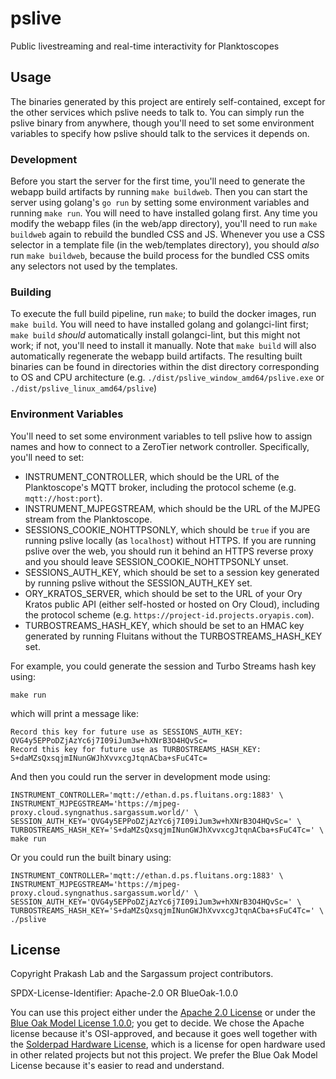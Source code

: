 # pslive

Public livestreaming and real-time interactivity for Planktoscopes

## Usage

The binaries generated by this project are entirely self-contained, except for the other services which pslive needs to talk to. You can simply run the pslive binary from anywhere, though you'll need to set some environment variables to specify how pslive should talk to the services it depends on.

### Development

Before you start the server for the first time, you'll need to generate the webapp build artifacts by running `make buildweb`. Then you can start the server using golang's `go run` by setting some environment variables and running `make run`. You will need to have installed golang first. Any time you modify the webapp files (in the web/app directory), you'll need to run `make buildweb` again to rebuild the bundled CSS and JS. Whenever you use a CSS selector in a template file (in the web/templates directory), you should *also* run `make buildweb`, because the build process for the bundled CSS omits any selectors not used by the templates.

### Building

To execute the full build pipeline, run `make`; to build the docker images, run `make build`. You will need to have installed golang and golangci-lint first; `make build` *should* automatically install golangci-lint, but this might not work; if not, you'll need to install it manually. Note that `make build` will also automatically regenerate the webapp build artifacts. The resulting built binaries can be found in directories within the dist directory corresponding to OS and CPU architecture (e.g. `./dist/pslive_window_amd64/pslive.exe` or `./dist/pslive_linux_amd64/pslive`)

### Environment Variables

You'll need to set some environment variables to tell pslive how to assign names and how to connect to a ZeroTier network controller. Specifically, you'll need to set:

- INSTRUMENT_CONTROLLER, which should be the URL of the Planktoscope's MQTT broker, including the protocol scheme (e.g. `mqtt://host:port`).
- INSTRUMENT_MJPEGSTREAM, which should be the URL of the MJPEG stream from the Planktoscope.
- SESSIONS_COOKIE_NOHTTPSONLY, which should be `true` if you are running pslive locally (as `localhost`) without HTTPS. If you are running pslive over the web, you should run it behind an HTTPS reverse proxy and you should leave SESSION_COOKIE_NOHTTPSONLY unset.
- SESSIONS_AUTH_KEY, which should be set to a session key generated by running pslive without the SESSION_AUTH_KEY set.
- ORY_KRATOS_SERVER, which should be set to the URL of your Ory Kratos public API (either self-hosted or hosted on Ory Cloud), including the protocol scheme (e.g. `https://project-id.projects.oryapis.com`).
- TURBOSTREAMS_HASH_KEY, which should be set to an HMAC key generated by running Fluitans without the TURBOSTREAMS_HASH_KEY set.

For example, you could generate the session and Turbo Streams hash key using:
```
make run
```
which will print a message like:
```
Record this key for future use as SESSIONS_AUTH_KEY: QVG4y5EPPoDZjAzYc6j7I09iJum3w+hXNrB3O4HQvSc=
Record this key for future use as TURBOSTREAMS_HASH_KEY: S+daMZsQxsqjmINunGWJhXvvxcgJtqnACba+sFuC4Tc=
```

And then you could run the server in development mode using:
```
INSTRUMENT_CONTROLLER='mqtt://ethan.d.ps.fluitans.org:1883' \
INSTRUMENT_MJPEGSTREAM='https://mjpeg-proxy.cloud.syngnathus.sargassum.world/' \
SESSION_AUTH_KEY='QVG4y5EPPoDZjAzYc6j7I09iJum3w+hXNrB3O4HQvSc=' \
TURBOSTREAMS_HASH_KEY='S+daMZsQxsqjmINunGWJhXvvxcgJtqnACba+sFuC4Tc=' \
make run
```

Or you could run the built binary using:
```
INSTRUMENT_CONTROLLER='mqtt://ethan.d.ps.fluitans.org:1883' \
INSTRUMENT_MJPEGSTREAM='https://mjpeg-proxy.cloud.syngnathus.sargassum.world/' \
SESSION_AUTH_KEY='QVG4y5EPPoDZjAzYc6j7I09iJum3w+hXNrB3O4HQvSc=' \
TURBOSTREAMS_HASH_KEY='S+daMZsQxsqjmINunGWJhXvvxcgJtqnACba+sFuC4Tc=' \
./pslive
```

## License

Copyright Prakash Lab and the Sargassum project contributors.

SPDX-License-Identifier: Apache-2.0 OR BlueOak-1.0.0

You can use this project either under the [Apache 2.0 License](https://www.apache.org/licenses/LICENSE-2.0) or under the [Blue Oak Model License 1.0.0](https://blueoakcouncil.org/license/1.0.0); you get to decide. We chose the Apache license because it's OSI-approved, and because it goes well together with the [Solderpad Hardware License](http://solderpad.org/licenses/SHL-2.1/), which is a license for open hardware used in other related projects but not this project. We prefer the Blue Oak Model License because it's easier to read and understand.
